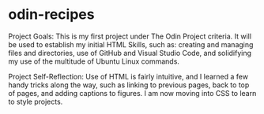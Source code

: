 # odin-recipes
 Project Goals: This is my first project under The Odin Project criteria. It will be used to establish my initial HTML Skills, such as: creating and managing files and directories, use of GitHub and Visual Studio Code, and solidifying my use of the multitude of Ubuntu Linux commands.

Project Self-Reflection: Use of HTML is fairly intuitive, and I learned a few handy tricks along the way, such as linking to previous pages, back to top of pages, and adding captions to figures. I am now moving into CSS to learn to style projects.